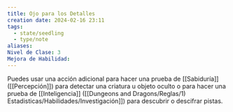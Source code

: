 ```yaml
---
title: Ojo para los Detalles
creation date: 2024-02-16 23:11
tags:
  - state/seedling
  - type/note
aliases: 
Nivel de Clase: 3
Mejora de Habilidad:
---
```

Puedes usar una acción adicional para hacer una prueba de [[Sabiduría]] ([[Percepción]]) para detectar una criatura u objeto oculto o para hacer una prueba de [[Inteligencia]] ([[Dungeons and Dragons/Reglas/1) Estadisticas/Habilidades/Investigación]]) para descubrir o descifrar pistas.

